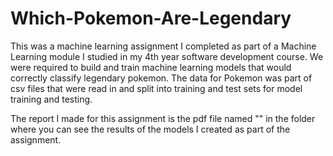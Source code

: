 # Which-Pokemon-Are-Legendary
This was a machine learning assignment I completed as part of a Machine Learning module I studied in my 4th year software development course. We were required to build and train machine learning models that would correctly classify legendary pokemon. The data for Pokemon was part of csv files that were read in and split into training and test sets for model training and testing. 

The report I made for this assignment is the pdf file named "" in the folder where you can see the results of the models I created as part of the assignment. 

